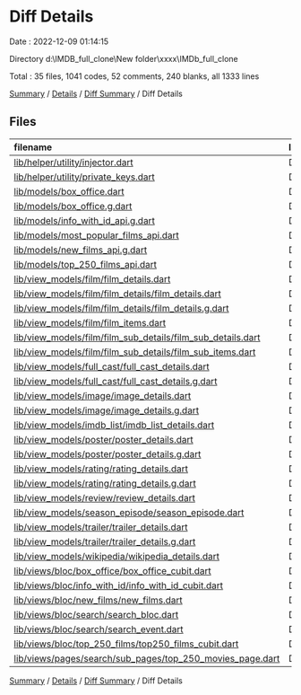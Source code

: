 # Diff Details

Date : 2022-12-09 01:14:15

Directory d:\\IMDB_full_clone\\New folder\\xxxx\\IMDb_full_clone

Total : 35 files,  1041 codes, 52 comments, 240 blanks, all 1333 lines

[Summary](results.md) / [Details](details.md) / [Diff Summary](diff.md) / Diff Details

## Files
| filename | language | code | comment | blank | total |
| :--- | :--- | ---: | ---: | ---: | ---: |
| [lib/helper/utility/injector.dart](/lib/helper/utility/injector.dart) | Dart | 3 | 0 | 0 | 3 |
| [lib/helper/utility/private_keys.dart](/lib/helper/utility/private_key.dart) | Dart | -1 | 0 | -1 | -2 |
| [lib/models/box_office.dart](/lib/models/box_office.dart) | Dart | -1 | 0 | 0 | -1 |
| [lib/models/box_office.g.dart](/lib/models/box_office.g.dart) | Dart | -6 | 0 | 0 | -6 |
| [lib/models/info_with_id_api.g.dart](/lib/models/info_with_id_api.g.dart) | Dart | -9 | 0 | 0 | -9 |
| [lib/models/most_popular_films_api.dart](/lib/models/most_popular_films_api.dart) | Dart | -1 | 0 | 0 | -1 |
| [lib/models/new_films_api.g.dart](/lib/models/new_films_api.g.dart) | Dart | -4 | 0 | 0 | -4 |
| [lib/models/top_250_films_api.dart](/lib/models/top_250_films_api.dart) | Dart | -2 | 0 | -2 | -4 |
| [lib/view_models/film/film_details.dart](/lib/view_models/film/film_details.dart) | Dart | -23 | 0 | -6 | -29 |
| [lib/view_models/film/film_details/film_details.dart](/lib/view_models/film/film_details/film_details.dart) | Dart | 338 | 1 | 107 | 446 |
| [lib/view_models/film/film_details/film_details.g.dart](/lib/view_models/film/film_details/film_details.g.dart) | Dart | 300 | 4 | 29 | 333 |
| [lib/view_models/film/film_items.dart](/lib/view_models/film/film_items.dart) | Dart | -51 | 0 | -4 | -55 |
| [lib/view_models/film/film_sub_details/film_sub_details.dart](/lib/view_models/film/film_sub_details/film_sub_details.dart) | Dart | 23 | 0 | 5 | 28 |
| [lib/view_models/film/film_sub_details/film_sub_items.dart](/lib/view_models/film/film_sub_details/film_sub_items.dart) | Dart | 51 | 0 | 4 | 55 |
| [lib/view_models/full_cast/full_cast_details.dart](/lib/view_models/full_cast/full_cast_details.dart) | Dart | 38 | 0 | 11 | 49 |
| [lib/view_models/full_cast/full_cast_details.g.dart](/lib/view_models/full_cast/full_cast_details.g.dart) | Dart | 35 | 4 | 5 | 44 |
| [lib/view_models/image/image_details.dart](/lib/view_models/image/image_details.dart) | Dart | 39 | 0 | 15 | 54 |
| [lib/view_models/image/image_details.g.dart](/lib/view_models/image/image_details.g.dart) | Dart | 30 | 4 | 7 | 41 |
| [lib/view_models/imdb_list/imdb_list_details.dart](/lib/view_models/imdb_list/imdb_list_details.dart) | Dart | 0 | 1 | 0 | 1 |
| [lib/view_models/poster/poster_details.dart](/lib/view_models/poster/poster_details.dart) | Dart | 27 | 6 | 10 | 43 |
| [lib/view_models/poster/poster_details.g.dart](/lib/view_models/poster/poster_details.g.dart) | Dart | 17 | 4 | 5 | 26 |
| [lib/view_models/rating/rating_details.dart](/lib/view_models/rating/rating_details.dart) | Dart | 42 | 0 | 15 | 57 |
| [lib/view_models/rating/rating_details.g.dart](/lib/view_models/rating/rating_details.g.dart) | Dart | 27 | 4 | 5 | 36 |
| [lib/view_models/review/review_details.dart](/lib/view_models/review/review_details.dart) | Dart | 0 | 1 | 0 | 1 |
| [lib/view_models/season_episode/season_episode.dart](/lib/view_models/season_episode/season_episode.dart) | Dart | 0 | 1 | 0 | 1 |
| [lib/view_models/trailer/trailer_details.dart](/lib/view_models/trailer/trailer_details.dart) | Dart | 48 | 0 | 17 | 65 |
| [lib/view_models/trailer/trailer_details.g.dart](/lib/view_models/trailer/trailer_details.g.dart) | Dart | 31 | 4 | 5 | 40 |
| [lib/view_models/wikipedia/wikipedia_details.dart](/lib/view_models/wikipedia/wikipedia_details.dart) | Dart | 0 | 1 | 0 | 1 |
| [lib/views/bloc/box_office/box_office_cubit.dart](/lib/views/bloc/box_office/box_office_cubit.dart) | Dart | 30 | 0 | 3 | 33 |
| [lib/views/bloc/info_with_id/info_with_id_cubit.dart](/lib/views/bloc/info_with_id/info_with_id_cubit.dart) | Dart | 38 | 0 | 5 | 43 |
| [lib/views/bloc/new_films/new_films.dart](/lib/views/bloc/new_films/new_films.dart) | Dart | 25 | 0 | 1 | 26 |
| [lib/views/bloc/search/search_bloc.dart](/lib/views/bloc/search/search_bloc.dart) | Dart | 0 | 12 | 3 | 15 |
| [lib/views/bloc/search/search_event.dart](/lib/views/bloc/search/search_event.dart) | Dart | 0 | 5 | 1 | 6 |
| [lib/views/bloc/top_250_films/top250_films_cubit.dart](/lib/views/bloc/top_250_films/top250_films_cubit.dart) | Dart | -4 | 0 | 0 | -4 |
| [lib/views/pages/search/sub_pages/top_250_movies_page.dart](/lib/views/pages/search/sub_pages/top_250_movies_page.dart) | Dart | 1 | 0 | 0 | 1 |

[Summary](results.md) / [Details](details.md) / [Diff Summary](diff.md) / Diff Details